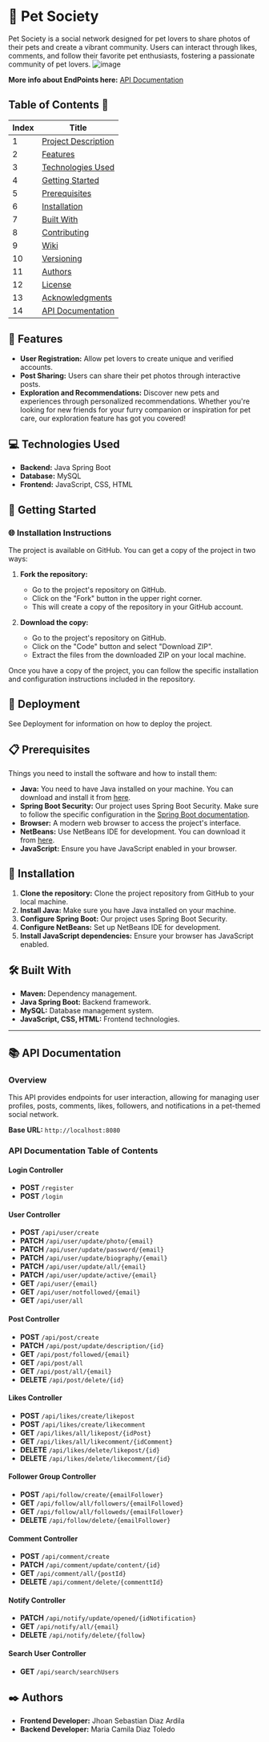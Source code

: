 # 🐾 Pet Society
Pet Society is a social network designed for pet lovers to share photos of their pets and create a vibrant community. 
Users can interact through likes, comments, and follow their favorite pet enthusiasts, fostering a passionate community of pet lovers.
![image](https://github.com/user-attachments/assets/4b7da9d8-1d61-4efc-a544-c4481171f5c1)

**More info about EndPoints here:** [API Documentation](http://localhost:8080/swagger-ui/index.html)

## Table of Contents :bookmark_tabs:
| Index | Title |
|-------|-------|
| 1     | [Project Description](#-project-description) |
| 2     | [Features](#-features) |
| 3     | [Technologies Used](#-technologies-used) |
| 4     | [Getting Started](#-getting-started) |
| 5     | [Prerequisites](#-prerequisites) |
| 6     | [Installation](#-installation) |
| 7     | [Built With](#-built-with) |
| 8     | [Contributing](#-contributing) |
| 9     | [Wiki](#-wiki) |
| 10    | [Versioning](#-versioning) |
| 11    | [Authors](#-authors) |
| 12    | [License](#-license) |
| 13    | [Acknowledgments](#-acknowledgments) |
| 14    | [API Documentation](#-api-documentation) |


## 🌟 Features
- **User Registration:** Allow pet lovers to create unique and verified accounts.
- **Post Sharing:** Users can share their pet photos through interactive posts.
- **Exploration and Recommendations:** Discover new pets and experiences through personalized recommendations. Whether you're looking for new friends for your furry companion or inspiration for pet care, our exploration feature has got you covered!

## 💻 Technologies Used
- **Backend:** Java Spring Boot
- **Database:** MySQL
- **Frontend:** JavaScript, CSS, HTML

## 🚀 Getting Started
### 🌐 Installation Instructions
The project is available on GitHub. You can get a copy of the project in two ways:

1. **Fork the repository:**
   - Go to the project's repository on GitHub.
   - Click on the "Fork" button in the upper right corner.
   - This will create a copy of the repository in your GitHub account.

2. **Download the copy:**
   - Go to the project's repository on GitHub.
   - Click on the "Code" button and select "Download ZIP".
   - Extract the files from the downloaded ZIP on your local machine.

Once you have a copy of the project, you can follow the specific installation and configuration instructions included in the repository.

## 🚀 Deployment
See Deployment for information on how to deploy the project.

## 📋 Prerequisites
Things you need to install the software and how to install them:
- **Java:** You need to have Java installed on your machine. You can download and install it from [here](https://www.java.com/en/download/).
- **Spring Boot Security:** Our project uses Spring Boot Security. Make sure to follow the specific configuration in the [Spring Boot documentation](https://spring.io/projects/spring-boot).
- **Browser:** A modern web browser to access the project's interface.
- **NetBeans:** Use NetBeans IDE for development. You can download it from [here](https://netbeans.apache.org/).
- **JavaScript:** Ensure you have JavaScript enabled in your browser.

## 🚀 Installation
1. **Clone the repository:** Clone the project repository from GitHub to your local machine.
2. **Install Java:** Make sure you have Java installed on your machine.
3. **Configure Spring Boot:** Our project uses Spring Boot Security.
4. **Configure NetBeans:** Set up NetBeans IDE for development.
5. **Install JavaScript dependencies:** Ensure your browser has JavaScript enabled.

## 🛠️ Built With

- **Maven:** Dependency management.
- **Java Spring Boot:** Backend framework.
- **MySQL:** Database management system.
- **JavaScript, CSS, HTML:** Frontend technologies.

---

## 📚 API Documentation
### Overview
This API provides endpoints for user interaction, allowing for managing user profiles, posts, comments, likes, followers, and notifications 
in a pet-themed social network.

**Base URL:** `http://localhost:8080`

### **API Documentation Table of Contents**

#### **Login Controller**
- **POST** `/register`
- **POST** `/login`

#### **User Controller**
- **POST** `/api/user/create`
- **PATCH** `/api/user/update/photo/{email}`
- **PATCH** `/api/user/update/password/{email}`
- **PATCH** `/api/user/update/biography/{email}`
- **PATCH** `/api/user/update/all/{email}`
- **PATCH** `/api/user/update/active/{email}`
- **GET** `/api/user/{email}`
- **GET** `/api/user/notfollowed/{email}`
- **GET** `/api/user/all`

#### **Post Controller**
- **POST** `/api/post/create`
- **PATCH** `/api/post/update/description/{id}`
- **GET** `/api/post/followed/{email}`
- **GET** `/api/post/all`
- **GET** `/api/post/all/{email}`
- **DELETE** `/api/post/delete/{id}`

#### **Likes Controller**
- **POST** `/api/likes/create/likepost`
- **POST** `/api/likes/create/likecomment`
- **GET** `/api/likes/all/likepost/{idPost}`
- **GET** `/api/likes/all/likecomment/{idComment}`
- **DELETE** `/api/likes/delete/likepost/{id}`
- **DELETE** `/api/likes/delete/likecomment/{id}`

#### **Follower Group Controller**
- **POST** `/api/follow/create/{emailFollower}`
- **GET** `/api/follow/all/followers/{emailFollowed}`
- **GET** `/api/follow/all/followeds/{emailFollower}`
- **DELETE** `/api/follow/delete/{emailFollower}`

#### **Comment Controller**
- **POST** `/api/comment/create`
- **PATCH** `/api/comment/update/content/{id}`
- **GET** `/api/comment/all/{postId}`
- **DELETE** `/api/comment/delete/{commenttId}`

#### **Notify Controller**
- **PATCH** `/api/notify/update/opened/{idNotification}`
- **GET** `/api/notify/all/{email}`
- **DELETE** `/api/notify/delete/{follow}`

#### **Search User Controller**
- **GET** `/api/search/searchUsers`

## ✒️ Authors
- **Frontend Developer:** Jhoan Sebastian Diaz Ardila
- **Backend Developer:** Maria Camila Diaz Toledo
